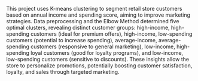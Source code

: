 This project uses K-means clustering to segment retail store customers based on annual income and spending score, aiming to improve marketing strategies. Data preprocessing and the Elbow Method determined five optimal clusters, revealing distinct customer groups: high-income, high-spending customers (ideal for premium offers), high-income, low-spending customers (potential to increase spending), average-income, average-spending customers (responsive to general marketing), low-income, high-spending loyal customers (good for loyalty programs), and low-income, low-spending customers (sensitive to discounts). These insights allow the store to personalize promotions, potentially boosting customer satisfaction, loyalty, and sales through targeted marketing.
